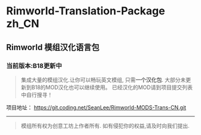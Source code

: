 # Rimworld-Translation-Package zh_CN
## Rimworld 模组汉化语言包
### 当前版本:B18更新中
> 集成大量的模组汉化.让你可以畅玩英文模组, 只需**一个汉化包**.
大部分未更新到B18的MOD汉化也可以继续使用。
已经汉化的MOD请到项目提交列表中自行搜寻！

项目地址：
https://git.coding.net/SeanLee/Rimworld-MODS-Trans-CN.git

----------





>模组所有权为创意工坊上作者所有.
如有侵犯你的权益,请及时向我们提出.
